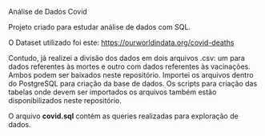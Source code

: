 Análise de Dados Covid

Projeto criado para estudar análise de dados com SQL. 

O Dataset utilizado foi este: https://ourworldindata.org/covid-deaths

Contudo, já realizei a divisão dos dados em dois arquivos .csv: um para dados referentes às mortes e outro com dados referentes às vacinações. Ambos podem ser baixados neste repositório.
Importei os arquivos dentro do PostgreSQL para criação da base de dados. Os scripts para criação das tabelas onde devem ser importados os arquivos também estão disponibilizados neste repositório.

O arquivo **covid.sql** contém as queries realizadas para exploração de dados.



